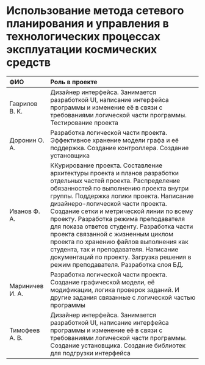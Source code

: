 # Использование метода сетевого планирования и управления в технологических процессах эксплуатации космических средств

| ФИО       | Роль в проекте                     |
|:-|:-|
| Гаврилов В. К. | Дизайнер интерфейса. Занимается разработкой UI, написание интерфейса программы и изменение её в связи с требованиями логической части программы. Тестирование проекта |
| Доронин О. А. | Разработка логической части проекта. Эффективное хранение модели графа и её поддержка. Создание контроллера. Создание установщика |
| Иванов Ф. А. | ККурирование проекта. Составление архитектуры проекта и планов разработки отдельных частей проекта. Распределение обязанностей по выполнению проекта внутри группы. Поддержка логики проекта. Написание дизайнеро-логической части проекта. Создание сетки и метрической линии по всему проекту. Разработка режима преподавателя для показа ответов студенту. Разработка части проекта связанной с жизненным циклом проекта по хранению файлов выполнения как студента, так и преподавателя. Написание документаций по проекту. Загрузка решения в режим преподавателя. Разработка слоя БД.|
| Мариничев И. А. | Разработка логической части проекта. Создание графической модели, её модификации, логика проверок заданий. И другие задания связанные с логической частью программы |
| Тимофеев А. В. | Дизайнер интерфейса. Занимается разработкой UI, написание интерфейса программы и изменение её в связи с требованиями логической части программы. Создание установщика. Создание библиотек для подгрузки интерфейса |
